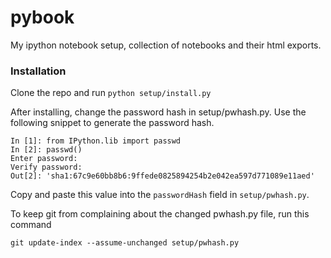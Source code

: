 # pybook
My ipython notebook setup, collection of notebooks and their html exports.

### Installation

Clone the repo and run `python setup/install.py`

After installing, change the password hash in setup/pwhash.py. Use the following snippet to generate the password hash.

```
In [1]: from IPython.lib import passwd
In [2]: passwd()
Enter password:
Verify password:
Out[2]: 'sha1:67c9e60bb8b6:9ffede0825894254b2e042ea597d771089e11aed'
```

Copy and paste this value into the `passwordHash` field in `setup/pwhash.py`.

To keep git from complaining about the changed pwhash.py file, run this command

`git update-index --assume-unchanged setup/pwhash.py`

